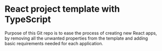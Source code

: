 # React project template with TypeScript

Purpose of this Git repo is to ease the process of creating new React apps,
by removing all the unwanted properties from the template and adding basic
requirements needed for each application.
